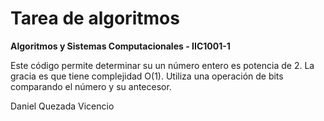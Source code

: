 # Tarea de algoritmos

**Algoritmos y Sistemas Computacionales - IIC1001-1**

Este código permite determinar su un número entero es potencia de 2.
La gracia es que tiene complejidad O(1). Utiliza una operación de bits comparando el número y su antecesor. 

Daniel Quezada Vicencio
